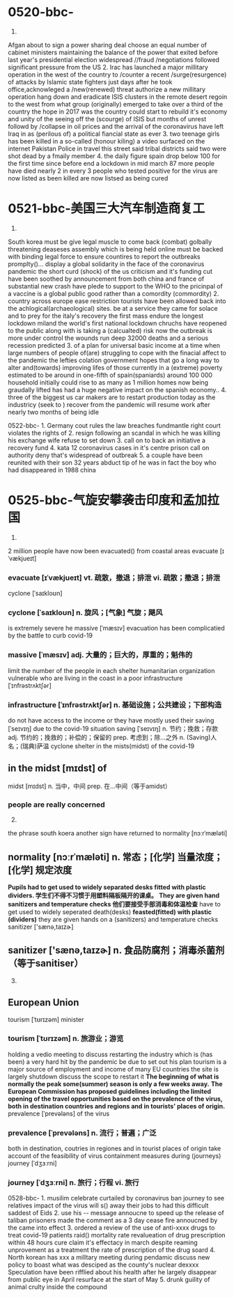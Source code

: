 # 0520-bbc-
1.
Afgan
about to sign a power sharing deal
choose an equal number of cabinet ministers
maintaining the balance of the power that exited before last year's presidential election
widespread //fraud
/negotiations followed significant pressure from the US
2.
Irac has launched a major millitary operation in the west of the country
to /counter a recent /surge(resurgence) of attacks by Islamic state fighters
just days after he took office,acknowleged a /new(renewed) threat
authorize a new millitary operation
hang down and eradicate ISIS clusters in the remote desert regoin to the west from what group (originally) emerged to take over a third of the country
the hope in 2017 was the country could start to rebuild it's economy and unity of the seeing off the (scourge) of ISIS
but months of unrest followd by /collapse in oil prices and the arrival of the coronavirus have
left Iraq in as (perilous of) a political fiancial state as ever
3.
two teenage girls has been killed in a so-called (honour kiling)
a video surfaced on the internet
Pakistan
Police in travel this street said
tribal districts said
two were shot dead by a fmaily member
4.
the daily figure
spain drop below 100 for the first time
since before end a lockdown in mid march
87 more people have died nearly 2 in every 3 people who
tested positive for the virus
are now listed as been killed
are now listsed as being cured

# 0521-bbc-美国三大汽车制造商复工
1.
South korea
must be give legal muscle to come back (combat) golbally threatening deaseses
assembly which is being held online
must be backed with binding legal force
to ensure countires to report the outbreaks promplty()...
display a global solidarity in the face of the coronavirus pandemic
the short curd (shock) of the us criticism and it's funding cut
have been soothed by announcement from both china and france of substantial new crash
have plede to support to the WHO
to the pricinpal of a vaccine is a global public good rather than a comordity (commordity)
2.
country across europe
ease restriction
tourists have been allowed back into the achlogical(archaeological) sites.
be at a service
they came for solace
and to prey for the italy's recovery
the first mass
endure the longest lockdown
miland
the world's first national lockdown
chruchs have reopened to the public
along with
is taking a (calcualted) risk
now the outbreak is more under control
the wounds run deep
32000 deaths and a serious recession predicted
3.
of a plan for universal basic income at a
time when large numbers of people of(are) struggling to cope with the finacial affect to the pandemic
the lefties colation government hopes that
go a long way to alter and(towards) improving lifes of those currently in a (extreme) poverty estimated to be around in one-fifth of spain(spaniards)
around 100 000 household
initially
could rise to as many as
1 million homes
now being graudally lifted has had a huge negative impact on the spanish economy..
4.
three of the biggest us car makers
are to restart production today
as the industricy (seek to ) recover from the pandemic
will resume work
after nearly two months of being idle

0522-bbc-
1.
Germany
cout rules the law
breaches fundmantle right
court violates the rights of
2.
resign following an scandal in which he was
killing his exchange wife
refuse to set down
3.
call on to back an initiative
a recovery fund
4.
kata 12 coronavirus cases in it's centre prison
call on authority
deny that's widespread of outbreak
5.
a couple have been reunited with their son 32 years
abduct
tip of
he was in fact the boy who had disappeared in 1988
china


# 0525-bbc-气旋安攀袭击印度和孟加拉国
1.
2 million people have now been evacuated() from coastal areas
evacuate [ɪˈvækjueɪt]
### evacuate [ɪˈvækjueɪt]  vt. 疏散，撤退；排泄  vi. 疏散；撤退；排泄
cyclone [ˈsaɪkloʊn]
### cyclone [ˈsaɪkloʊn]  n. 旋风；[气象] 气旋；飓风
is extremely severe
he massive [ˈmæsɪv] evacuation has been complicatied by the battle to curb covid-19
### massive [ˈmæsɪv]  adj. 大量的；巨大的，厚重的；魁伟的
limit the number of the people in each shelter
humanitarian organization
vulnerable
who are living in the coast
in a poor infrastructure [ˈɪnfrəstrʌktʃər]
### infrastructure [ˈɪnfrəstrʌktʃər]  n. 基础设施；公共建设；下部构造
do not have access to the income or
they have mostly used their saving [ˈseɪvɪŋ] due to the covid-19 situation
saving [ˈseɪvɪŋ]  n. 节约；挽救；存款  adj. 节约的；挽救的；补偿的；保留的  prep. 考虑到；除...之外  n. (Saving)人名；(瑞典)萨温
cyclone shelter in the mists(midst) of the covid-19
## in the midst [mɪdst] of
midst [mɪdst]  n. 当中，中间  prep. 在…中间（等于amidst）
### people are really concerned
2.
the phrase
south koera
another sign have returned to normality [nɔːrˈmæləti]
## normality [nɔːrˈmæləti]  n. 常态；[化学] 当量浓度；[化学] 规定浓度
**Pupils had to get used to widely separated desks fitted with plastic dividers. 学生们不得不习惯于用塑料隔板隔开的课桌。**
**They are given hand sanitizers and temperature checks 他们要接受手部消毒和体温检查**
have to get used to widely seperated death(desks) **feasted(fitted) with plastic (dividers)**
they are given hands on a (sanitizers) and temperature checks   
sanitizer ['sænə,taɪzɚ]
## sanitizer ['sænə,taɪzɚ]  n. 食品防腐剂；消毒杀菌剂（等于sanitiser）
3.
## European Union
tourism [ˈtʊrɪzəm] minister
### tourism [ˈtʊrɪzəm]  n. 旅游业；游览
holding a vedio meeting
to discuss restarting the industry which is (has been) a very hard hit
by the pandemic
be due to set out his plan
tourism is a major source of employment and income of many EU countries
the site is largely shutdown
discuss the scope to restart it
**The beginning of what is normally the peak some(summer) season is only a few weeks away.**
**The European Commission has proposed guidelines including the limited opening of the travel opportunities based on the prevalence of the virus, both in destination countries and regions and in tourists' places of origin.**
prevalence [ˈprevələns] of the virus
### prevalence [ˈprevələns]  n. 流行；普遍；广泛
both in destination, coutries in regiones and in tourist places of origin
take account of the feasibility of virus containment measures during (journeys)
journey [ˈdʒɜːrni]
### journey [ˈdʒɜːrni]  n. 旅行；行程  vi. 旅行

0528-bbc-
1.
musilim celebrate
curtailed by coronavirus
ban journey to see relatives
impact of the virus will s() away their jobs
to had this difficult saddest of Eids
2.
use his -- message
annoucne to speed up the release of taliban prisoners
made the comment as a 3 day cease fire annoucned by the came into effect
3.
ordered a review of the use of anti-xxxx drugs to treat covid-19 patients
raid() mortality rate
revalueation of drug prescription within 48 hours
cure
claim it's effectacy in march
despite reaming unprovement as a treatment
the rate of prescription of the drug soard
4.
North korean has xxx a milltary meeting during pendamic
discuss new policy to boast what was desciped as the county's nuclear dexxxx
Speculation have been rifflied about his health after he largely disappear from public eye in April
resurface at the start of May
5.
drunk
guility of animal crulty
inside the compound
